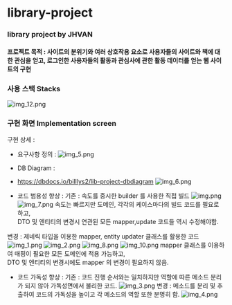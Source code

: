 # library-project
 ### library project by JHVAN   
#### 프로젝트 목적 :  사이트의 분위기와 여러 상호작용 요소로 사용자들의 사이트와 책에 대한 관심을 얻고, 로그인한 사용자들의 활동과 관심사에 관한 활동 데이터를 얻는 웹 사이트의 구현   

### 사용 스택 Stacks
![img_12.png](img_12.png)

### 구현 화면 Implementation screen


 구현 상세 :    

+ 요구사항 정의 :
![img_5.png](img_5.png)


+ DB Diagram :   
+ https://dbdocs.io/billlys2/lib-project-dbdiagram
![img_6.png](img_6.png)
 

+ 코드 범용성 향상 : 
기존 : 속도를 중시한 builder 를 사용한 직접 빌드
![img.png](img.png)
![img_7.png](img_7.png)
속도는 빠르지만 도메인, 각각의 케이스마다의 빌드 코드를 필요로 하고,   
DTO 및 엔티티의 변경시 연관된 모든 mapper,update 코드들 역시 수정해야함.

변경 : 제네릭 타입을 이용한 mapper, entity updater 클래스를 활용한 코드
![img_1.png](img_1.png)
![img_2.png](img_2.png)
![img_8.png](img_8.png)
![img_10.png](img_10.png)
mapper 클래스를 이용하여 매핑이 필요한 모든 도메인에 적용 가능하고,   
DTO 및 엔티티의 변경시에도 mapper 의 변경이 필요하지 않음.
+ 코드 가독성 향상 : 
기존 : 코드 진행 순서와는 일치하지만 역할에 따른 메소드 분리가 되지 않아 가독성면에서 불리한 코드.
![img_3.png](img_3.png)
변경 : 메소드를 분리 및 추출하여 코드의 가독성을 높이고 각 메소드의 역할 또한 분명히 함.
![img_4.png](img_4.png)